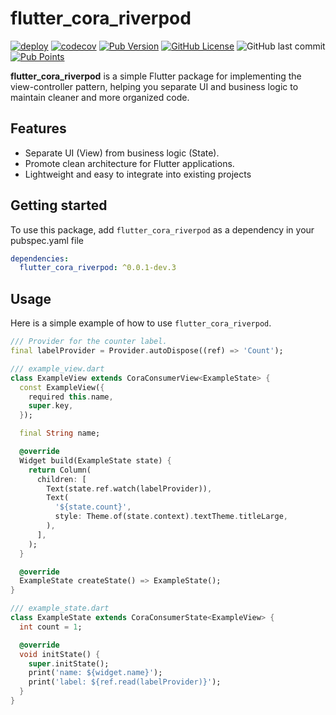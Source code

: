 # flutter_cora_riverpod

[![deploy](https://github.com/albinpk/flutter_cora/actions/workflows/publish_flutter_cora.yml/badge.svg)](https://github.com/albinpk/flutter_cora/actions/workflows/publish_flutter_cora.yml)
[![codecov](https://codecov.io/github/albinpk/flutter_cora/graph/badge.svg?token=D40JS077DY)](https://codecov.io/github/albinpk/flutter_cora)
[![Pub Version](https://img.shields.io/pub/v/flutter_cora_riverpod)](https://pub.dev/packages/flutter_cora_riverpod)
[![GitHub License](https://img.shields.io/github/license/albinpk/flutter_cora)](https://github.com/albinpk/flutter_cora/blob/dev/LICENSE)
![GitHub last commit](https://img.shields.io/github/last-commit/albinpk/flutter_cora?path=packages%2Fflutter_cora_riverpod)
[![Pub Points](https://img.shields.io/pub/points/flutter_cora_riverpod)](https://pub.dev/packages/flutter_cora_riverpod/score)

**flutter_cora_riverpod** is a simple Flutter package for implementing the view-controller pattern, helping you separate UI and business logic to maintain cleaner and more organized code.

## Features

- Separate UI (View) from business logic (State).
- Promote clean architecture for Flutter applications.
- Lightweight and easy to integrate into existing projects

## Getting started

To use this package, add `flutter_cora_riverpod` as a dependency in your pubspec.yaml file

```yaml
dependencies:
  flutter_cora_riverpod: ^0.0.1-dev.3
```

## Usage

Here is a simple example of how to use `flutter_cora_riverpod`.

```dart
/// Provider for the counter label.
final labelProvider = Provider.autoDispose((ref) => 'Count');

/// example_view.dart
class ExampleView extends CoraConsumerView<ExampleState> {
  const ExampleView({
    required this.name,
    super.key,
  });

  final String name;

  @override
  Widget build(ExampleState state) {
    return Column(
      children: [
        Text(state.ref.watch(labelProvider)),
        Text(
          '${state.count}',
          style: Theme.of(state.context).textTheme.titleLarge,
        ),
      ],
    );
  }

  @override
  ExampleState createState() => ExampleState();
}

/// example_state.dart
class ExampleState extends CoraConsumerState<ExampleView> {
  int count = 1;

  @override
  void initState() {
    super.initState();
    print('name: ${widget.name}');
    print('label: ${ref.read(labelProvider)}');
  }
}
```
